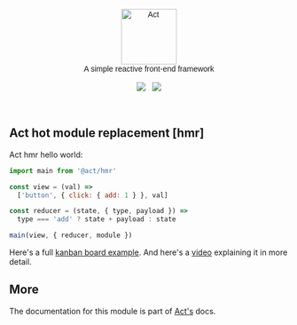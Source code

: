 <p align="center" style="font-family: Raleway-ExtraLight, Raleway, Proxima Nova, Avenir, Arial, sans">
  <img src="https://raw.githubusercontent.com/joaomilho/act/master/docs/logo.png" width="100" alt="Act" />
  <br />
  A simple reactive front-end framework
  <br /><br />
  <a href="https://travis-ci.org/joaomilho/act"><img src="https://travis-ci.org/joaomilho/act.svg" /></a>
  &nbsp; <a href="http://npmjs.com/package/@act/hmr"><img src="https://img.shields.io/npm/v/@act/hmr.svg?maxAge=2592000" /></a>

</p>
<br />

## Act hot module replacement [hmr]

Act hmr hello world:

```js
import main from '@act/hmr'

const view = (val) =>
  ['button', { click: { add: 1 } }, val]

const reducer = (state, { type, payload }) =>
  type === 'add' ? state + payload : state

main(view, { reducer, module })
```

Here's a full [kanban board example](https://github.com/joaomilho/act/blob/master/hmr/examples).
And here's a [video]((https://youtu.be/f_MblTUetjo)) explaining it in more detail.


## More

The documentation for this module is part of [Act's](https://github.com/joaomilho/act)
docs.
